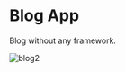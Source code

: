 # Blog App
Blog without any framework.

![blog2](https://cloud.githubusercontent.com/assets/16507635/23441382/4da71254-fe22-11e6-915e-35cee6263a28.jpg)
